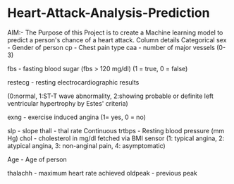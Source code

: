 # Heart-Attack-Analysis-Prediction

AIM:- The Purpose of this Project is to create a Machine learning model to predict a person's chance of a heart attack.
Column details
Categorical
sex - Gender of person
cp - Chest pain type
caa - number of major vessels (0-3)

fbs - fasting blood sugar (fbs > 120 mg/dl) (1 = true, 0 = false)

restecg - resting electrocardiographic results

(0:normal, 1:ST-T wave abnormality, 2:showing probable or definite left ventricular hypertrophy by Estes' criteria)

exng - exercise induced angina (1= yes, 0 = no)

slp - slope
thall - thal rate
Continuous
trtbps - Resting blood pressure (mm Hg)
chol - cholesterol in mg/dl fetched via BMI sensor (1: typical angina, 2: atypical angina, 3: non-anginal pain, 4: asymptomatic)

Age - Age of person

thalachh - maximum heart rate achieved
oldpeak - previous peak
